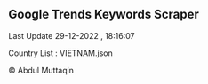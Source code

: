 

## Google Trends Keywords Scraper 
 
Last Update 29-12-2022 , 18:16:07

Country List :
VIETNAM.json



© Abdul Muttaqin 
